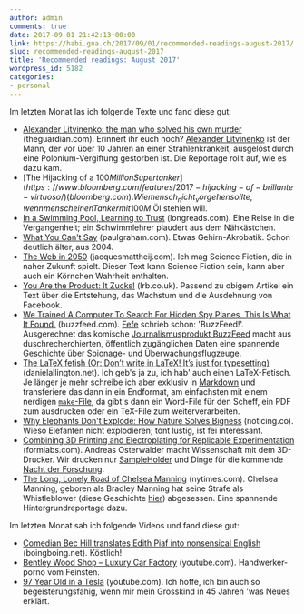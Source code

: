 ```yaml
---
author: admin
comments: true
date: 2017-09-01 21:42:13+00:00
link: https://habi.gna.ch/2017/09/01/recommended-readings-august-2017/
slug: recommended-readings-august-2017
title: 'Recommended readings: August 2017'
wordpress_id: 5182
categories:
- personal
---
```


Im letzten Monat las ich folgende Texte und fand diese gut:

  * [Alexander Litvinenko: the man who solved his own murder](https://www.theguardian.com/world/2016/jan/19/alexander-litvinenko-the-man-who-solved-his-own-murder) (theguardian.com). Erinnert ihr euch noch? [Alexander Litvinenko](https://de.wikipedia.org/wiki/Alexander_Walterowitsch_Litwinenko) ist der Mann, der vor über 10 Jahren an einer Strahlenkrankeit, ausgelöst durch eine Polonium-Vergiftung gestorben ist. Die Reportage rollt auf, wie es dazu kam.
  * [The Hijacking of a $100 Million Supertanker](https://www.bloomberg.com/features/2017-hijacking-of-brillante-virtuoso/) (bloomberg.com). Wie mensch _nicht_ vorgehen sollte, wenn mensch einen Tanker mit 100 M$ Öl stehlen will.
  * [In a Swimming Pool, Learning to Trust](https://longreads.com/2017/08/21/in-a-swimming-pool-learning-to-trust/) (longreads.com). Eine Reise in die Vergangenheit; ein Schwimmlehrer plaudert aus dem Nähkästchen.
  * [What You Can't Say](http://www.paulgraham.com/say.html) (paulgraham.com). Etwas Gehirn-Akrobatik. Schon deutlich älter, aus 2004.
  * [The Web in 2050](https://jacquesmattheij.com/the-web-in-2050) (jacquesmattheij.com). Ich mag Science Fiction, die in naher Zukunft spielt. Dieser Text kann Science Fiction sein, kann aber auch ein Körnchen Wahrheit enthalten.
  * [You Are the Product: It Zucks!](https://www.lrb.co.uk/v39/n16/john-lanchester/you-are-the-product) (lrb.co.uk). Passend zu obigem Artikel ein Text über die Entstehung, das Wachstum und die Ausdehnung von Facebook.
  * [We Trained A Computer To Search For Hidden Spy Planes. This Is What It Found.](https://www.buzzfeed.com/peteraldhous/hidden-spy-planes) (buzzfeed.com). [Fefe](https://blog.fefe.de/?ts=a774d01d) schrieb schon: 'BuzzFeed!'. Ausgerechnet das komische [Journalismusprodukt BuzzFeed](https://de.wikipedia.org/wiki/BuzzFeed) macht aus duschrecherchierten, öffentlich zugänglichen Daten eine spannende Geschichte über Spionage- und Überwachungsflugzeuge.
  * [The LaTeX fetish (Or: Don’t write in LaTeX! It’s just for typesetting)](http://www.danielallington.net/2016/09/the-latex-fetish/) (danielallington.net). Ich geb's ja zu, ich hab' auch einen LaTeX-Fetisch. Je länger je mehr schreibe ich aber exklusiv in [Markdown](https://de.wikipedia.org/wiki/Markdown) und transferiere das dann in ein Endformat, am einfachsten mit einem nerdigen [`make`-File](https://gist.github.com/habi/33ac11302444dd13cfe93c220ecf5cbd), da gibt's dann ein Word-File für den Scheff, ein PDF zum ausdrucken oder ein TeX-File zum weiterverarbeiten.
  * [Why Elephants Don't Explode: How Nature Solves Bigness](http://noticing.co/on-size-and-metabolism/) (noticing.co). Wieso Elefanten nicht explodieren; tönt lustig, ist fei interessant.
  * [Combining 3D Printing and Electroplating for Replicable Experimentation](https://formlabs.com/blog/combining-3D-printing-and-electroplating-for-replicable-experimentation/) (formlabs.com). Andreas Osterwalder macht Wissenschaft mit dem 3D-Drucker. Wir drucken nur [SampleHolder](https://github.com/habi/openscad) und Dinge für die kommende [Nacht der Forschung](http://ndfprogramm.unibe.ch/veranstaltungen.php?ort=1&kinder=2&zeit=16&themen=2&format=1).
  * [The Long, Lonely Road of Chelsea Manning](https://www.nytimes.com/2017/06/12/magazine/the-long-lonely-road-of-chelsea-manning.html) (nytimes.com). Chelsea Manning, geboren als Bradley Manning hat seine Strafe als Whistleblower (diese Geschichte [hier](https://en.wikipedia.org/wiki/Iraq_War_documents_leak)) abgesessen. Eine spannende Hintergrundreportage dazu.

Im letzten Monat sah ich folgende Videos und fand diese gut:

  * [Comedian Bec Hill translates Edith Piaf into nonsensical English](https://boingboing.net/2017/07/24/comedian-bec-hill-translates-e.html) (boingboing.net). Köstlich!
  * [Bentley Wood Shop – Luxury Car Factory](https://www.youtube.com/watch?v=SB8dAqwGDsg) (youtube.com). Handwerker-porno vom Feinsten.
  * [97 Year Old in a Tesla](https://www.youtube.com/watch?v=t6Nw6xp0NfM) (youtube.com). Ich hoffe, ich bin auch so begeisterungsfähig, wenn mir mein Grosskind in 45 Jahren 'was Neues erklärt.
